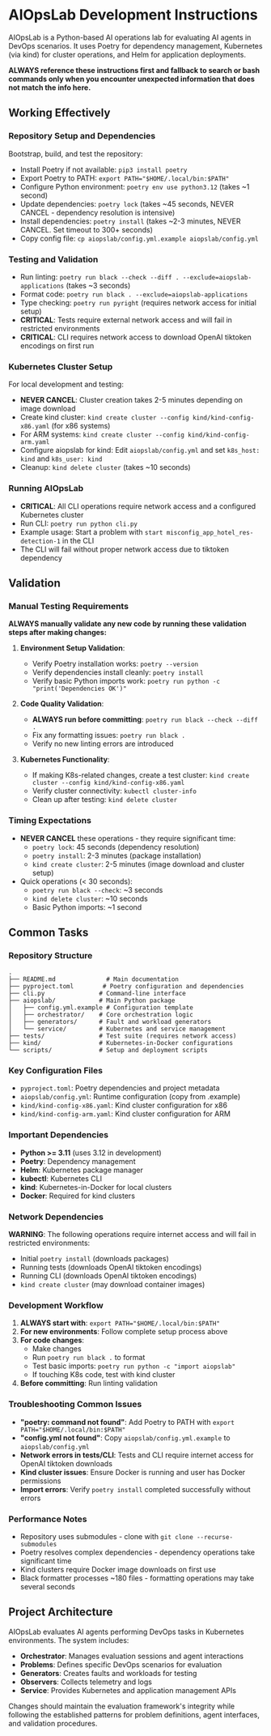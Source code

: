 # AIOpsLab Development Instructions

AIOpsLab is a Python-based AI operations lab for evaluating AI agents in DevOps scenarios. It uses Poetry for dependency management, Kubernetes (via kind) for cluster operations, and Helm for application deployments.

**ALWAYS reference these instructions first and fallback to search or bash commands only when you encounter unexpected information that does not match the info here.**

## Working Effectively

### Repository Setup and Dependencies
Bootstrap, build, and test the repository:
- Install Poetry if not available: `pip3 install poetry`
- Export Poetry to PATH: `export PATH="$HOME/.local/bin:$PATH"`
- Configure Python environment: `poetry env use python3.12` (takes ~1 second)
- Update dependencies: `poetry lock` (takes ~45 seconds, NEVER CANCEL - dependency resolution is intensive)
- Install dependencies: `poetry install` (takes ~2-3 minutes, NEVER CANCEL. Set timeout to 300+ seconds)
- Copy config file: `cp aiopslab/config.yml.example aiopslab/config.yml`

### Testing and Validation
- Run linting: `poetry run black --check --diff . --exclude=aiopslab-applications` (takes ~3 seconds)
- Format code: `poetry run black . --exclude=aiopslab-applications` 
- Type checking: `poetry run pyright` (requires network access for initial setup)
- **CRITICAL**: Tests require external network access and will fail in restricted environments
- **CRITICAL**: CLI requires network access to download OpenAI tiktoken encodings on first run

### Kubernetes Cluster Setup
For local development and testing:
- **NEVER CANCEL**: Cluster creation takes 2-5 minutes depending on image download
- Create kind cluster: `kind create cluster --config kind/kind-config-x86.yaml` (for x86 systems)
- For ARM systems: `kind create cluster --config kind/kind-config-arm.yaml`
- Configure aiopslab for kind: Edit `aiopslab/config.yml` and set `k8s_host: kind` and `k8s_user: kind`
- Cleanup: `kind delete cluster` (takes ~10 seconds)

### Running AIOpsLab
- **CRITICAL**: All CLI operations require network access and a configured Kubernetes cluster
- Run CLI: `poetry run python cli.py`
- Example usage: Start a problem with `start misconfig_app_hotel_res-detection-1` in the CLI
- The CLI will fail without proper network access due to tiktoken dependency

## Validation

### Manual Testing Requirements
**ALWAYS manually validate any new code by running these validation steps after making changes:**

1. **Environment Setup Validation**:
   - Verify Poetry installation works: `poetry --version`
   - Verify dependencies install cleanly: `poetry install`
   - Verify basic Python imports work: `poetry run python -c "print('Dependencies OK')"`

2. **Code Quality Validation**:
   - **ALWAYS run before committing**: `poetry run black --check --diff .`
   - Fix any formatting issues: `poetry run black .`
   - Verify no new linting errors are introduced

3. **Kubernetes Functionality**:
   - If making K8s-related changes, create a test cluster: `kind create cluster --config kind/kind-config-x86.yaml`
   - Verify cluster connectivity: `kubectl cluster-info`
   - Clean up after testing: `kind delete cluster`

### Timing Expectations
- **NEVER CANCEL** these operations - they require significant time:
  - `poetry lock`: 45 seconds (dependency resolution)
  - `poetry install`: 2-3 minutes (package installation)
  - `kind create cluster`: 2-5 minutes (image download and cluster setup)
- Quick operations (< 30 seconds):
  - `poetry run black --check`: ~3 seconds
  - `kind delete cluster`: ~10 seconds
  - Basic Python imports: ~1 second

## Common Tasks

### Repository Structure
```
.
├── README.md              # Main documentation
├── pyproject.toml        # Poetry configuration and dependencies  
├── cli.py               # Command-line interface
├── aiopslab/            # Main Python package
│   ├── config.yml.example # Configuration template
│   ├── orchestrator/    # Core orchestration logic
│   ├── generators/      # Fault and workload generators
│   └── service/         # Kubernetes and service management
├── tests/               # Test suite (requires network access)
├── kind/                # Kubernetes-in-Docker configurations
└── scripts/             # Setup and deployment scripts
```

### Key Configuration Files
- `pyproject.toml`: Poetry dependencies and project metadata
- `aiopslab/config.yml`: Runtime configuration (copy from .example)
- `kind/kind-config-x86.yaml`: Kind cluster configuration for x86
- `kind/kind-config-arm.yaml`: Kind cluster configuration for ARM

### Important Dependencies
- **Python >= 3.11** (uses 3.12 in development)
- **Poetry**: Dependency management
- **Helm**: Kubernetes package manager
- **kubectl**: Kubernetes CLI
- **kind**: Kubernetes-in-Docker for local clusters
- **Docker**: Required for kind clusters

### Network Dependencies
**WARNING**: The following operations require internet access and will fail in restricted environments:
- Initial `poetry install` (downloads packages)
- Running tests (downloads OpenAI tiktoken encodings)
- Running CLI (downloads OpenAI tiktoken encodings)
- `kind create cluster` (may download container images)

### Development Workflow
1. **ALWAYS start with**: `export PATH="$HOME/.local/bin:$PATH"`
2. **For new environments**: Follow complete setup process above
3. **For code changes**: 
   - Make changes
   - Run `poetry run black .` to format
   - Test basic imports: `poetry run python -c "import aiopslab"`
   - If touching K8s code, test with kind cluster
4. **Before committing**: Run linting validation

### Troubleshooting Common Issues
- **"poetry: command not found"**: Add Poetry to PATH with `export PATH="$HOME/.local/bin:$PATH"`
- **"config.yml not found"**: Copy `aiopslab/config.yml.example` to `aiopslab/config.yml`
- **Network errors in tests/CLI**: Tests and CLI require internet access for OpenAI tiktoken downloads
- **Kind cluster issues**: Ensure Docker is running and user has Docker permissions
- **Import errors**: Verify `poetry install` completed successfully without errors

### Performance Notes
- Repository uses submodules - clone with `git clone --recurse-submodules`
- Poetry resolves complex dependencies - dependency operations take significant time
- Kind clusters require Docker image downloads on first use
- Black formatter processes ~180 files - formatting operations may take several seconds

## Project Architecture
AIOpsLab evaluates AI agents performing DevOps tasks in Kubernetes environments. The system includes:
- **Orchestrator**: Manages evaluation sessions and agent interactions
- **Problems**: Defines specific DevOps scenarios for evaluation
- **Generators**: Creates faults and workloads for testing
- **Observers**: Collects telemetry and logs
- **Service**: Provides Kubernetes and application management APIs

Changes should maintain the evaluation framework's integrity while following the established patterns for problem definitions, agent interfaces, and validation procedures.